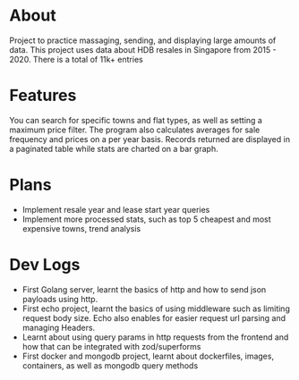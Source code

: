 # About
Project to practice massaging, sending, and displaying large amounts of data. This project uses data about HDB resales in Singapore from 2015 - 2020. There is a total of 11k+ entries

# Features
You can search for specific towns and flat types, as well as setting a maximum price filter. The program also calculates averages for sale frequency and prices on a per year basis. Records returned are displayed in a paginated table while stats are charted on a bar graph.

# Plans
- Implement resale year and lease start year queries
- Implement more processed stats, such as top 5 cheapest and most expensive towns, trend analysis

# Dev Logs
- First Golang server, learnt the basics of http and how to send json payloads using http.
- First echo project, learnt the basics of using middleware such as limiting request body size. Echo also enables for easier request url parsing and managing Headers.
- Learnt about using query params in http requests from the frontend and how that can be integrated with zod/superforms
- First docker and mongodb project, learnt about dockerfiles, images, containers, as well as mongodb query methods 
